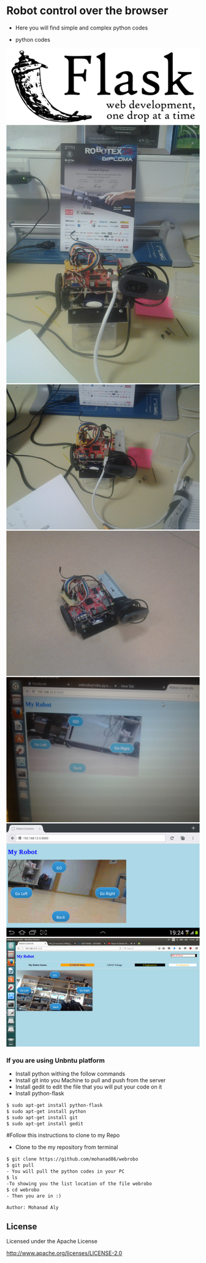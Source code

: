 # Robot control over the browser
- Here you will find simple and complex python codes 

- python codes 

![alt text](https://github.com/mohanad86/webrobo/blob/master/images/flask.png)
![alt text](https://github.com/mohanad86/webrobo/blob/master/images/20160418_192127.jpg)
![alt text](https://github.com/mohanad86/webrobo/blob/master/images/20160418_192136.jpg)
![alt text](https://github.com/mohanad86/webrobo/blob/master/images/20160418_192201.jpg)
![alt text](https://github.com/mohanad86/webrobo/blob/master/images/20160418_192327.jpg)
![alt text](https://github.com/mohanad86/webrobo/blob/master/images/Screenshot_2016-04-18-19-24-58.png)
![alt text](https://github.com/mohanad86/webrobo/blob/master/images/Screenshot%20from%202016-04-22%2019-48-34.png)

	
### If you are using Unbntu platform
 
- Install python withing the follow commands
- Install git into you Machine to pull and push from the server
- Install gedit to edit the file that you will put your code on it
- Install python-flask
```
$ sudo apt-get install python-flask
$ sudo apt-get install python
$ sudo apt-get install git
$ sudo apt-get install gedit
```
#Follow this instructions to clone to my Repo
- Clone to the my repository from terminal
``` 
$ git clone https://github.com/mohanad86/webrobo
$ git pull 
- You will pull the python codes in your PC
$ ls
-To showing you the list location of the file webrobo
$ cd webrobo
- Then you are in :)
``` 


    Author: Mohanad Aly 

License
----
Licensed under the Apache License

http://www.apache.org/licenses/LICENSE-2.0
